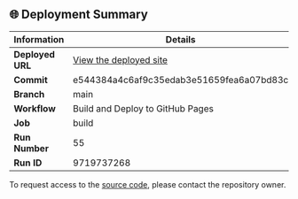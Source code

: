 ## 🌐 Deployment Summary

| Information | Details |
|-------------|---------|
| **Deployed URL** | [View the deployed site](https://First-Matter.github.io/zeno-jam-1-public) |
| **Commit** | e544384a4c6af9c35edab3e51659fea6a07bd83c |
| **Branch** | main |
| **Workflow** | Build and Deploy to GitHub Pages |
| **Job** | build |
| **Run Number** | 55 |
| **Run ID** | 9719737268 |

To request access to the [source code](https://github.com/First-Matter/zeno-jam-1), please contact the repository owner.

